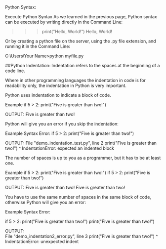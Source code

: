 Python Syntax:

Execute Python Syntax
As we learned in the previous page, Python syntax can be executed by writing directly in the Command Line:

>>> print("Hello, World!")
Hello, World!

Or by creating a python file on the server, using the .py file extension, and running it in the Command Line:

C:\Users\Your Name>python myfile.py


##Python Indentation:
Indentation refers to the spaces at the beginning of a code line.

Where in other programming languages the indentation in code is for readability only, the indentation in Python is very important.

Python uses indentation to indicate a block of code.

Example
if 5 > 2:
  print("Five is greater than two!")

OUTPUT: 
Five is greater than two!


Python will give you an error if you skip the indentation:

Example
Syntax Error:
if 5 > 2:
print("Five is greater than two!")

OUTPUT: 
  File "demo_indentation_test.py", line 2
    print("Five is greater than two!")
        ^
IndentationError: expected an indented block

The number of spaces is up to you as a programmer, but it has to be at least one.

Example
if 5 > 2:
 print("Five is greater than two!") 
if 5 > 2:
        print("Five is greater than two!")        

OUTPUT:
Five is greater than two!
Five is greater than two!

You have to use the same number of spaces in the same block of code, otherwise Python will give you an error:

Example
Syntax Error:

if 5 > 2:
 print("Five is greater than two!")
        print("Five is greater than two!")
        
OUTPUT:  
  File "demo_indentation2_error.py", line 3
    print("Five is greater than two!")
    ^
IndentationError: unexpected indent


































